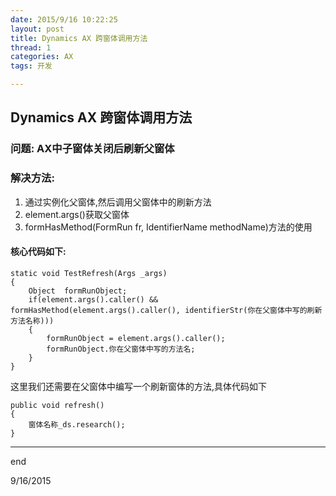 ```yaml
---
date: 2015/9/16 10:22:25 
layout: post
title: Dynamics AX 跨窗体调用方法
thread: 1
categories: AX
tags: 开发

---
```


## Dynamics AX 跨窗体调用方法

### 问题: AX中子窗体关闭后刷新父窗体

### 解决方法: 

1. 通过实例化父窗体,然后调用父窗体中的刷新方法
2. element.args()获取父窗体
3. formHasMethod(FormRun fr, IdentifierName methodName)方法的使用

#### 核心代码如下:

    static void TestRefresh(Args _args)
	{
		Object  formRunObject;
		if(element.args().caller() && formHasMethod(element.args().caller(), identifierStr(你在父窗体中写的刷新方法名称)))
    	{
        	formRunObject = element.args().caller();
        	formRunObject.你在父窗体中写的方法名;
    	}
	}

这里我们还需要在父窗体中编写一个刷新窗体的方法,具体代码如下

	public void refresh()
	{
    	窗体名称_ds.research();
	}



-----------------------------

end

9/16/2015